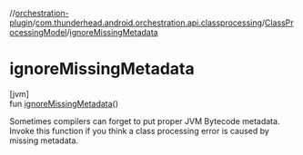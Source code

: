 //[orchestration-plugin](../../../index.md)/[com.thunderhead.android.orchestration.api.classprocessing](../index.md)/[ClassProcessingModel](index.md)/[ignoreMissingMetadata](ignore-missing-metadata.md)

# ignoreMissingMetadata

[jvm]\
fun [ignoreMissingMetadata](ignore-missing-metadata.md)()

Sometimes compilers can forget to put proper JVM Bytecode metadata. Invoke this function if you think a class processing error is caused by missing metadata.
